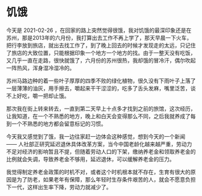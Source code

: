 # 饥饿

今天是 2021-02-26 ，在回家的路上突然觉得很饿，我对饥饿的最深印象还是在苏州，那是2013年的六月份，我打算出去工作不再上学了，那天早晨一下火车，把行李放到旅店，就出去找工作了，到了晚上回去的时候才发现走的太远，只记住了旅店的大致位置，只能根据印象一个地方一个地方的找。由于一整天没有吃饭，又几乎一直在走路，很快就饿了，六月份的苏州很热，我却饿的冒冷汗，偶尔吹起一阵热风，浑身湿冷湿冷的。

苏州马路边种的着一些叶子厚厚的四季不败的绿化植物，很久没有下雨叶子上落了一层薄薄的油灰，用手擦去，嚼起来干干涩涩的，吃多了舌头发麻，嘴里泛苦，谈不上好吃，嚼一把却止饿。

那次我在街上转来转去，一直到第二天早上十点多才找到之前的旅馆，这次经历，让我知道，在一个不熟悉的地方，晚上和白天会变得那么不同，之后我就养成了每到一个不熟悉的地方都会留意标记的习惯。

今天我又感觉到了饿，我一边往家赶一边体会这种感觉，想到今天的一个新闻 —— 人社部正研究延迟退休具体改革方案，当今中国老龄化越来越严重，劳动力不足对经济的影响暂且不提，但随着劳动人口的下架，缴纳养老金和领取养老金的比例就会失调，导致养老金不够用，延迟退休，可以缓解养老金的压力。

我觉得制定养老金政策的时机不对，或者这个时机根本就不存在，生育有很大的原因是为了防老，如果老年有保障，那么年轻时生存条件艰苦的人，就会不愿意负担下一代，这样出生率下降，劳动力就减少了。
